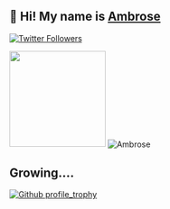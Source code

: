 ## 🦒 Hi! My name is [Ambrose](https://twitter.com/___ambrose)

<p>
  <a href="https://twitter.com/___ambrose">
    <img alt="Twitter Followers" src="https://img.shields.io/twitter/follow/___ambrose?style=for-the-badge&logo=twitter&color=00ACEE">
  </a>


<div>
  <img height="170", align="" src="https://github-readme-stats.vercel.app/api/top-langs/?username=findambrose&layout=compact&title_color=fff&text_color=fff&bg_color=151515" />
  <img align="center" src="https://github-readme-streak-stats.herokuapp.com/?user=findambrose&theme=light" alt="Ambrose" />
</div>
<div>

## Growing....
  
  </div>
  
[![Github profile_trophy](https://github-profile-trophy.vercel.app/?username=findambrose&theme=midnight-purple&row=2&column=4&margin-h=15&margin-w=15)](https://github.com/ryo-ma/github-profile-trophy)


<!--
**findambrose/findambrose** is a ✨ _special_ ✨ repository because its `README.md` (this file) appears on your GitHub profile.

Here are some ideas to get you started:
### Hi there 👋
- 🔭 I’m currently working on ...
- 🌱 I’m currently learning ...
- 👯 I’m looking to collaborate on ...
- 🤔 I’m looking for help with ...
- 💬 Ask me about ...
- 📫 How to reach me: ...
- 😄 Pronouns: ...
- ⚡ Fun fact: ...
![visitors](https://visitor-badge.glitch.me/badge?page_id=findambrose.findambrose&label=🪟❤️) 
-->
